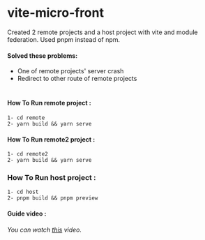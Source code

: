 # vite-micro-front

Created 2 remote projects and a host project with vite and module federation. 
Used pnpm instead of npm.

#### Solved these problems:
- One of remote projects' server crash
- Redirect to other route of remote projects
#
#### How To Run remote project :
    1- cd remote
    2- yarn build && yarn serve

#### How To Run remote2 project :
    1- cd remote2
    2- yarn build && yarn serve

### How To Run host project :
    1- cd host
    2- pnpm build && pnpm preview

#### Guide video :
###### You can watch [this](https://www.youtube.com/watch?v=t-nchkL9yIg) video.